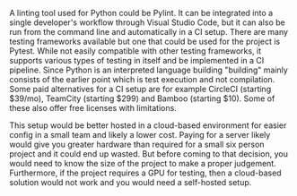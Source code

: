 A linting tool used for Python could be Pylint. It can be integrated into a single developer's workflow through Visual Studio Code, but it can also be run from the command line and automatically in a CI setup.
There are many testing frameworks available but one that could be used for the project is Pytest. While not easily compatible with other testing frameworks, it supports various types of testing in itself and be implemented in a CI pipeline.
Since Python is an interpreted language building "building" mainly consists of the earlier point which is test execution and not compilation.
Some paid alternatives for a CI setup are for example CircleCI (starting $39/mo), TeamCity (starting $299) and Bamboo (starting $10). Some of these also offer free licenses with limitations.

This setup would be better hosted in a cloud-based environment for easier config in a small team and likely a lower cost. Paying for a server likely would give you greater hardware than required for a small six person project and it could end up wasted. But before coming to that decision, you would need to know the size of the project to make a proper judgement. Furthermore, if the project requires a GPU for testing, then a cloud-based solution would not work and you would need a self-hosted setup.